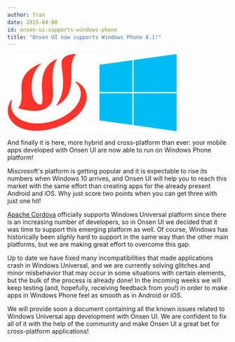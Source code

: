 ```yaml
---
author: fran
date: 2015-04-08
id: onsen-ui-supports-windows-phone
title: "Onsen UI now supports Windows Phone 8.1!"
---
```


![Windows Phone](/blog/content/images/2015/Apr/onsen_windows.png)

And finally it is here, more hybrid and cross-platform than ever: your mobile apps developed with Onsen UI are now able to run on Windows Phone platform!

Miscrosoft's platform is getting popular and it is expectable to rise its numbers when Windows 10 arrives, and Onsen UI will help you to reach this market with the same effort than creating apps for the already present Android and iOS. Why just score two points when you can get three with just one hit!

<!-- more -->

[Apache Cordova](https://cordova.apache.org/) officially supports Windows Universal platform since there is an increasing number of developers, so in Onsen UI we decided that it was time to support this emerging platform as well. Of course, Windows has historically been *slighly* hard to support in the same way than the other main platforms, but we are making great effort to overcome this gap.

Up to date we have fixed many incompatibilities that made applications crash in Windows Universal, and we are currently solving glitches and minor misbehavior that may occur in some situations with certain elements, but the bulk of the process is already done! In the incoming weeks we will keep testing (and, hopefully, receiving feedback from you!) in order to make apps in Windows Phone feel as smooth as in Android or iOS.

We will provide soon a document containing all the known issues related to Windows Universal app development with Onsen UI. We are confident to fix all of it with the help of the community and make Onsen UI a great bet for cross-platform applications!
